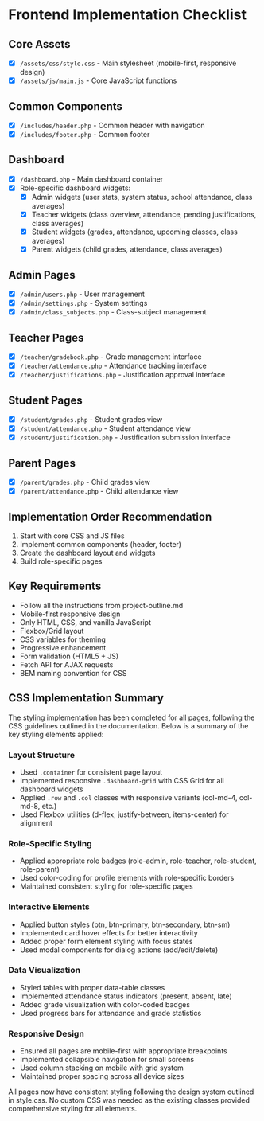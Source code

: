 # Frontend Implementation Checklist

## Core Assets

- [x] `/assets/css/style.css` - Main stylesheet (mobile-first, responsive design)
- [x] `/assets/js/main.js` - Core JavaScript functions

## Common Components

- [x] `/includes/header.php` - Common header with navigation
- [x] `/includes/footer.php` - Common footer

## Dashboard

- [x] `/dashboard.php` - Main dashboard container
- [x] Role-specific dashboard widgets:
    - [x] Admin widgets (user stats, system status, school attendance, class averages)
    - [x] Teacher widgets (class overview, attendance, pending justifications, class averages)
    - [x] Student widgets (grades, attendance, upcoming classes, class averages)
    - [x] Parent widgets (child grades, attendance, class averages)

## Admin Pages

- [x] `/admin/users.php` - User management
- [x] `/admin/settings.php` - System settings
- [x] `/admin/class_subjects.php` - Class-subject management

## Teacher Pages

- [x] `/teacher/gradebook.php` - Grade management interface
- [x] `/teacher/attendance.php` - Attendance tracking interface
- [x] `/teacher/justifications.php` - Justification approval interface

## Student Pages

- [x] `/student/grades.php` - Student grades view
- [x] `/student/attendance.php` - Student attendance view
- [x] `/student/justification.php` - Justification submission interface

## Parent Pages

- [x] `/parent/grades.php` - Child grades view
- [x] `/parent/attendance.php` - Child attendance view

## Implementation Order Recommendation

1. Start with core CSS and JS files
2. Implement common components (header, footer)
3. Create the dashboard layout and widgets
4. Build role-specific pages

## Key Requirements

- Follow all the instructions from project-outline.md
- Mobile-first responsive design
- Only HTML, CSS, and vanilla JavaScript
- Flexbox/Grid layout
- CSS variables for theming
- Progressive enhancement
- Form validation (HTML5 + JS)
- Fetch API for AJAX requests
- BEM naming convention for CSS

## CSS Implementation Summary

The styling implementation has been completed for all pages, following the CSS guidelines outlined in the documentation.
Below is a summary of the key styling elements applied:

### Layout Structure

- Used `.container` for consistent page layout
- Implemented responsive `.dashboard-grid` with CSS Grid for all dashboard widgets
- Applied `.row` and `.col` classes with responsive variants (col-md-4, col-md-8, etc.)
- Used Flexbox utilities (d-flex, justify-between, items-center) for alignment

### Role-Specific Styling

- Applied appropriate role badges (role-admin, role-teacher, role-student, role-parent)
- Used color-coding for profile elements with role-specific borders
- Maintained consistent styling for role-specific pages

### Interactive Elements

- Applied button styles (btn, btn-primary, btn-secondary, btn-sm)
- Implemented card hover effects for better interactivity
- Added proper form element styling with focus states
- Used modal components for dialog actions (add/edit/delete)

### Data Visualization

- Styled tables with proper data-table classes
- Implemented attendance status indicators (present, absent, late)
- Added grade visualization with color-coded badges
- Used progress bars for attendance and grade statistics

### Responsive Design

- Ensured all pages are mobile-first with appropriate breakpoints
- Implemented collapsible navigation for small screens
- Used column stacking on mobile with grid system
- Maintained proper spacing across all device sizes

All pages now have consistent styling following the design system outlined in style.css. No custom CSS was needed as the
existing classes provided comprehensive styling for all elements.
